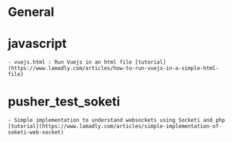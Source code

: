 # General

# javascript
    - vuejs.html : Run Vuejs in an html file [tutorial](https://www.lamadly.com/articles/how-to-run-vuejs-in-a-simple-html-file)
# pusher_test_soketi
    - Simple implementation to understand websockets using Socketi and php [tutorial](https://www.lamadly.com/articles/simple-implementation-of-soketi-web-socket)
